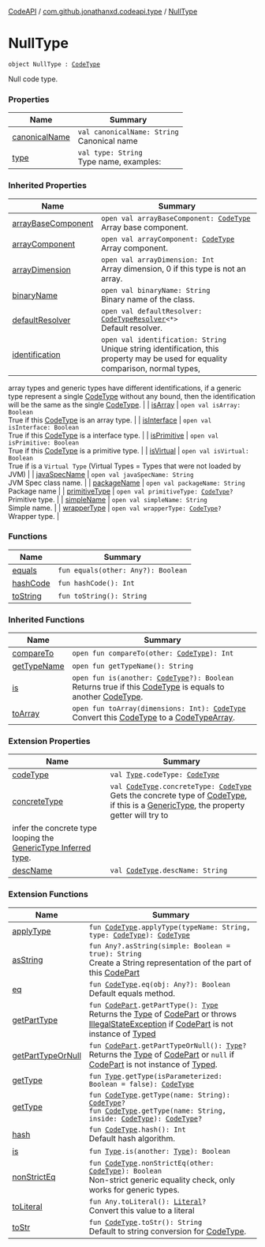 [CodeAPI](../../index.md) / [com.github.jonathanxd.codeapi.type](../index.md) / [NullType](.)

# NullType

`object NullType : `[`CodeType`](../-code-type/index.md)

Null code type.

### Properties

| Name | Summary |
|---|---|
| [canonicalName](canonical-name.md) | `val canonicalName: String`<br>Canonical name |
| [type](type.md) | `val type: String`<br>Type name, examples: |

### Inherited Properties

| Name | Summary |
|---|---|
| [arrayBaseComponent](../-code-type/array-base-component.md) | `open val arrayBaseComponent: `[`CodeType`](../-code-type/index.md)<br>Array base component. |
| [arrayComponent](../-code-type/array-component.md) | `open val arrayComponent: `[`CodeType`](../-code-type/index.md)<br>Array component. |
| [arrayDimension](../-code-type/array-dimension.md) | `open val arrayDimension: Int`<br>Array dimension, 0 if this type is not an array. |
| [binaryName](../-code-type/binary-name.md) | `open val binaryName: String`<br>Binary name of the class. |
| [defaultResolver](../-code-type/default-resolver.md) | `open val defaultResolver: `[`CodeTypeResolver`](../-code-type-resolver/index.md)`<*>`<br>Default resolver. |
| [identification](../-code-type/identification.md) | `open val identification: String`<br>Unique string identification, this property may be used for equality comparison, normal types,
array types and generic types have different identifications, if a generic type represent a single
[CodeType](../-code-type/index.md) without any bound, then the identification will be the same as the single [CodeType](../-code-type/index.md). |
| [isArray](../-code-type/is-array.md) | `open val isArray: Boolean`<br>True if this [CodeType](../-code-type/index.md) is an array type. |
| [isInterface](../-code-type/is-interface.md) | `open val isInterface: Boolean`<br>True if this [CodeType](../-code-type/index.md) is a interface type. |
| [isPrimitive](../-code-type/is-primitive.md) | `open val isPrimitive: Boolean`<br>True if this [CodeType](../-code-type/index.md) is a primitive type. |
| [isVirtual](../-code-type/is-virtual.md) | `open val isVirtual: Boolean`<br>True if is a `Virtual Type` (Virtual Types = Types that were not loaded by JVM) |
| [javaSpecName](../-code-type/java-spec-name.md) | `open val javaSpecName: String`<br>JVM Spec class name. |
| [packageName](../-code-type/package-name.md) | `open val packageName: String`<br>Package name |
| [primitiveType](../-code-type/primitive-type.md) | `open val primitiveType: `[`CodeType`](../-code-type/index.md)`?`<br>Primitive type. |
| [simpleName](../-code-type/simple-name.md) | `open val simpleName: String`<br>Simple name. |
| [wrapperType](../-code-type/wrapper-type.md) | `open val wrapperType: `[`CodeType`](../-code-type/index.md)`?`<br>Wrapper type. |

### Functions

| Name | Summary |
|---|---|
| [equals](equals.md) | `fun equals(other: Any?): Boolean` |
| [hashCode](hash-code.md) | `fun hashCode(): Int` |
| [toString](to-string.md) | `fun toString(): String` |

### Inherited Functions

| Name | Summary |
|---|---|
| [compareTo](../-code-type/compare-to.md) | `open fun compareTo(other: `[`CodeType`](../-code-type/index.md)`): Int` |
| [getTypeName](../-code-type/get-type-name.md) | `open fun getTypeName(): String` |
| [is](../-code-type/is.md) | `open fun is(another: `[`CodeType`](../-code-type/index.md)`?): Boolean`<br>Returns true if this [CodeType](../-code-type/index.md) is equals to another [CodeType](../-code-type/index.md). |
| [toArray](../-code-type/to-array.md) | `open fun toArray(dimensions: Int): `[`CodeType`](../-code-type/index.md)<br>Convert this [CodeType](../-code-type/index.md) to a [CodeTypeArray](#). |

### Extension Properties

| Name | Summary |
|---|---|
| [codeType](../../com.github.jonathanxd.codeapi.util/java.lang.reflect.-type/code-type.md) | `val `[`Type`](http://docs.oracle.com/javase/6/docs/api/java/lang/reflect/Type.html)`.codeType: `[`CodeType`](../-code-type/index.md) |
| [concreteType](../../com.github.jonathanxd.codeapi.util/concrete-type.md) | `val `[`CodeType`](../-code-type/index.md)`.concreteType: `[`CodeType`](../-code-type/index.md)<br>Gets the concrete type of [CodeType](../-code-type/index.md), if this is a [GenericType](../-generic-type/index.md), the property getter will try to
infer the concrete type looping the [GenericType Inferred type](../-generic-type/code-type.md). |
| [descName](../../com.github.jonathanxd.codeapi.util/desc-name.md) | `val `[`CodeType`](../-code-type/index.md)`.descName: String` |

### Extension Functions

| Name | Summary |
|---|---|
| [applyType](../../com.github.jonathanxd.codeapi.util/apply-type.md) | `fun `[`CodeType`](../-code-type/index.md)`.applyType(typeName: String, type: `[`CodeType`](../-code-type/index.md)`): `[`CodeType`](../-code-type/index.md) |
| [asString](../../com.github.jonathanxd.codeapi.util/kotlin.-any/as-string.md) | `fun Any?.asString(simple: Boolean = true): String`<br>Create a String representation of the part of this [CodePart](../../com.github.jonathanxd.codeapi/-code-part/index.md) |
| [eq](../../com.github.jonathanxd.codeapi.util/eq.md) | `fun `[`CodeType`](../-code-type/index.md)`.eq(obj: Any?): Boolean`<br>Default equals method. |
| [getPartType](../../com.github.jonathanxd.codeapi.util/get-part-type.md) | `fun `[`CodePart`](../../com.github.jonathanxd.codeapi/-code-part/index.md)`.getPartType(): `[`Type`](http://docs.oracle.com/javase/6/docs/api/java/lang/reflect/Type.html)<br>Returns the [Type](http://docs.oracle.com/javase/6/docs/api/java/lang/reflect/Type.html) of [CodePart](../../com.github.jonathanxd.codeapi/-code-part/index.md) or throws [IllegalStateException](http://docs.oracle.com/javase/6/docs/api/java/lang/IllegalStateException.html) if [CodePart](../../com.github.jonathanxd.codeapi/-code-part/index.md) is not instance of [Typed](../../com.github.jonathanxd.codeapi.base/-typed/index.md) |
| [getPartTypeOrNull](../../com.github.jonathanxd.codeapi.util/get-part-type-or-null.md) | `fun `[`CodePart`](../../com.github.jonathanxd.codeapi/-code-part/index.md)`.getPartTypeOrNull(): `[`Type`](http://docs.oracle.com/javase/6/docs/api/java/lang/reflect/Type.html)`?`<br>Returns the [Type](http://docs.oracle.com/javase/6/docs/api/java/lang/reflect/Type.html) of [CodePart](../../com.github.jonathanxd.codeapi/-code-part/index.md) or `null` if [CodePart](../../com.github.jonathanxd.codeapi/-code-part/index.md) is not instance of [Typed](../../com.github.jonathanxd.codeapi.base/-typed/index.md). |
| [getType](../../com.github.jonathanxd.codeapi.util/java.lang.reflect.-type/get-type.md) | `fun `[`Type`](http://docs.oracle.com/javase/6/docs/api/java/lang/reflect/Type.html)`.getType(isParameterized: Boolean = false): `[`CodeType`](../-code-type/index.md) |
| [getType](../../com.github.jonathanxd.codeapi.util/get-type.md) | `fun `[`CodeType`](../-code-type/index.md)`.getType(name: String): `[`CodeType`](../-code-type/index.md)`?`<br>`fun `[`CodeType`](../-code-type/index.md)`.getType(name: String, inside: `[`CodeType`](../-code-type/index.md)`): `[`CodeType`](../-code-type/index.md)`?` |
| [hash](../../com.github.jonathanxd.codeapi.util/hash.md) | `fun `[`CodeType`](../-code-type/index.md)`.hash(): Int`<br>Default hash algorithm. |
| [is](../../com.github.jonathanxd.codeapi.util/java.lang.reflect.-type/is.md) | `fun `[`Type`](http://docs.oracle.com/javase/6/docs/api/java/lang/reflect/Type.html)`.is(another: `[`Type`](http://docs.oracle.com/javase/6/docs/api/java/lang/reflect/Type.html)`): Boolean` |
| [nonStrictEq](../../com.github.jonathanxd.codeapi.util/non-strict-eq.md) | `fun `[`CodeType`](../-code-type/index.md)`.nonStrictEq(other: `[`CodeType`](../-code-type/index.md)`): Boolean`<br>Non-strict generic equality check, only works for generic types. |
| [toLiteral](../../com.github.jonathanxd.codeapi.util.conversion/kotlin.-any/to-literal.md) | `fun Any.toLiteral(): `[`Literal`](../../com.github.jonathanxd.codeapi.literal/-literal/index.md)`?`<br>Convert this value to a literal |
| [toStr](../../com.github.jonathanxd.codeapi.util/to-str.md) | `fun `[`CodeType`](../-code-type/index.md)`.toStr(): String`<br>Default to string conversion for [CodeType](../-code-type/index.md). |
